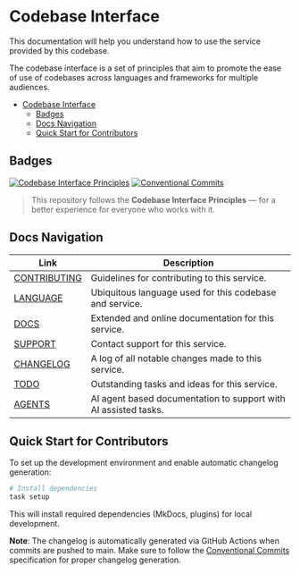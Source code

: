 # Codebase Interface

This documentation will help you understand how to use the service provided by this codebase.

The codebase interface is a set of principles that aim to promote the ease of use of codebases across languages and frameworks for multiple audiences.

- [Codebase Interface](#codebase-interface)
  - [Badges](#badges)
  - [Docs Navigation](#docs-navigation)
  - [Quick Start for Contributors](#quick-start-for-contributors)

## Badges

[![Codebase Interface Principles](https://img.shields.io/badge/Codebase%20Interface-Principles-4b9ce2?style=flat-square&logo=semanticweb&logoColor=white)](https://codebaseinterface.org)
[![Conventional Commits](https://img.shields.io/badge/Conventional%20Commits-1.0.0-yellow.svg?style=flat-square)](https://conventionalcommits.org)

> This repository follows the **Codebase Interface Principles** — for a better experience for everyone who works with it.

## Docs Navigation

| Link | Description |
|-|-|
| [CONTRIBUTING](CONTRIBUTING.md) | Guidelines for contributing to this service. |
| [LANGUAGE](LANGUAGE.md) | Ubiquitous language used for this codebase and service. |
| [DOCS](docs/README.md) | Extended and online documentation for this service. |
| [SUPPORT](SUPPORT.md) | Contact support for this service. |
| [CHANGELOG](CHANGELOG.md) | A log of all notable changes made to this service. |
| [TODO](TODO.md) | Outstanding tasks and ideas for this service. |
| [AGENTS](AGENTS.md) | AI agent based documentation to support with AI assisted tasks. |

## Quick Start for Contributors

To set up the development environment and enable automatic changelog generation:

```bash
# Install dependencies
task setup
```

This will install required dependencies (MkDocs, plugins) for local development.

**Note**: The changelog is automatically generated via GitHub Actions when commits are pushed to main. Make sure to follow the [Conventional Commits](https://conventionalcommits.org) specification for proper changelog generation.
